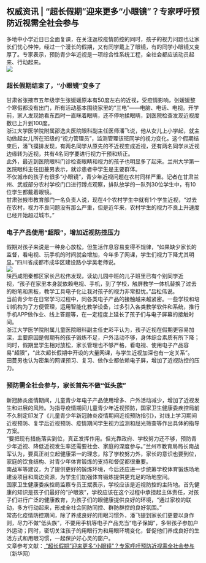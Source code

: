 ## 权威资讯 | “超长假期”迎来更多“小眼镜”？专家呼吁预防近视需全社会参与  
多地中小学近日已全面复课，在关注返校疫情防控的同时，孩子的视力问题也让家长们忧心忡忡，经过一个漫长的假期，又有同学戴上了眼镜，有的同学小眼镜又变厚了。专家表示，预防青少年近视是一项综合性系统工程，全社会都应该动员起来、行动起来。  
![](http://cdncms.v-keep.cn/wp-content/uploads/2020/06/u136319902244673266fm15gp0.jpg)  
### 超长假期结束了，“小眼镜”变多了  
甘肃省张掖市五年级学生张媛媛原本有50度左右的近视，受疫情影响，张媛媛整个寒假都没有出门，所有活动基本围绕家里的“三电”——电脑、电话、电视。开学前，家人发现她看东西时一直眯着眼睛，还不停地揉眼睛，到医院检查发现近视度数已上升到100度。  
浙江大学医学院附属邵逸夫医院眼科副主任医师潘飞说，他从女儿上小学起，就主动做起女儿所在班级的“视力管理员”，监测管理该班同学的视力变化。这个假期结束后，潘飞摸排发现，有两名同学从原先的不近视变成近视，还有两名同学从近视边缘转为近视，共有4名同学要进行视力干预和矫正。  
此外，最近到医院眼科门诊检查眼睛和视力的孩子也明显多了起来。兰州大学第一医院眼科主任田蔓男表示，就诊患者中学生是主要群体。  
不仅城市的孩子有很多“小眼镜”，青少年近视问题在农村同样严重。记者在甘肃兰州、武威部分农村学校门口进行蹲点观察，排队放学的一队列30位学生中，有10位学生都戴着眼镜。  
甘肃张掖市教育部门一名负责人说，现在4个农村学生中就有1个学生近视，“过去在农村，视力不良问题没有那么严重，但是近年来，农村学生的视力不良上升速度已经开始超过城市。”  
### 电子产品使用“超限”，增加近视防控压力  
假期对孩子来说是一种身心放松，但生活作息容易变得不规律，“如果缺少家长的监督，看电视、玩手机的时间就会增加，今年多了网课，学生们视力下降尤其明显。”四川省成都市成华区建设路小学吴老师说。  
![](http://cdncms.v-keep.cn/wp-content/uploads/2020/06/u35516272323305950064fm26gp0.jpg)  
陕西咸阳秦都区家长吕松伟发现，读幼儿园中班的儿子班里已有个别同学近视，“孩子在家里本身就依赖电视、手机，到了学校，触屏教学一体机替换了过去的粉笔和黑板，教学工具电子化让我对孩子的视力非常担忧。”吕松伟说。  
当前青少年在日常学习过程中，同各类电子产品的接触越来越紧密。一些学校和培训机构为了方便管理，运用智能化教学设备，过多引入各类教学软件和系统，推行手机APP做作业、线上答题等，在一定程度上延长了孩子们与电子屏幕的接触时间。  
浙江大学医学院附属儿童医院眼科副主任史彩平认为，孩子近视在假期更容易加深，主要原因是假期有的孩子锻炼不足，户外活动不够，身体综合素质有所下降；同时，假期里学生相对放松，家长管理也不够严格，看电视、使用电子产品容易“超限”，“此次超长假期中开设的大量网课，与学生近视加深也有一定关系”。  
田蔓男也认为密集的网课预习、复习、做作业都依赖电子屏，增加了近视防控的压力。  
### 预防需全社会参与，家长首先不做“低头族”  
新冠肺炎疫情期间，儿童青少年电子产品使用增多、户外活动减少，增加了近视发生和进展的风险。为指导疫情期间儿童青少年近视预防，国家卫生健康委疾控局前不久制定印发了《儿童青少年新冠肺炎疫情期间近视预防指引》，对线上学习期间近视预防、复学后近视预防、疫情期间学生视力监测和屈光筛查等作出具体的指导方案。  
“要把现有措施落实到位，真正发挥作用。但光靠政府、学校努力还不够，预防青少年近视、降低近视发生率还需要社会、家庭的深度参与。”兰州市教育局局长南战军认为，要真正树立起健康第一的理念，除了学校努力外，家长的意识也要到位，家庭的饮食结构、对青少年体育锻炼的支持和督促都很重要。  
南战军等建议，为了提供更好的锻炼环境，今后还应进一步统筹学校体育锻炼场地建设项目和周边资源，为学生们加强体育锻炼提供更充足的场地空间。  
国家卫生健康委疾控局监察专员王斌表示，学校应该是近视防控的主阵地。首先健康的知识是孩子们最好的“护眼液”，学校应该在这个过程中承担起主体责任，对孩子们进行广泛的健康教育，为孩子们的眼健康提供良好的环境，“通过家校的联动，多方行动起来，形成全社会同防同控、群防群控的良好氛围。”  
常态化疫情防控期间，除了养成良好的用眼习惯外，潘飞提到家长们更要以身作则，尽力不做“低头族”，不要用手机等电子产品充当“电子保姆”，多带孩子参加户外运动；同时，密切关注孩子的用眼行为和用眼环境变化，督促他们养成良好的生活方式和用眼习惯，一起保护好心灵的窗户。  
文章参考文献：<a href="http://www.xinhuanet.com/2020-05/15/c_1125990841.htm"> “超长假期”迎来更多“小眼镜”？专家呼吁预防近视需全社会参与</a> （新华网）  
<!--EndFragment-->  
